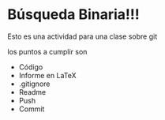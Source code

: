 # Búsqueda Binaria!!!

Esto es una actividad para una clase sobre git

los puntos a cumplir son
- Código
- Informe en LaTeX
- .gitignore
- Readme
- Push
- Commit
